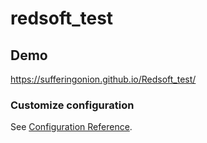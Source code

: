 # redsoft_test

## Demo

https://sufferingonion.github.io/Redsoft_test/

### Customize configuration
See [Configuration Reference](https://cli.vuejs.org/config/).
